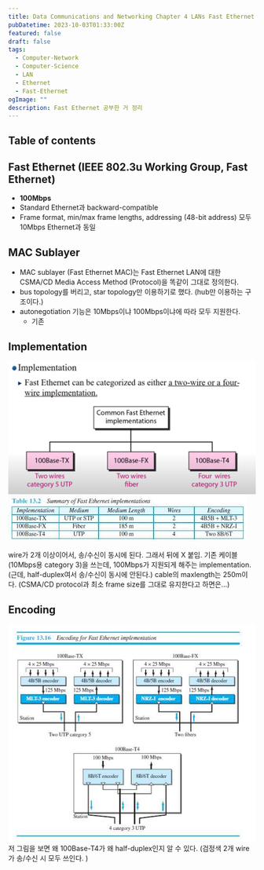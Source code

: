 ```yaml
---
title: Data Communications and Networking Chapter 4 LANs Fast Ethernet
pubDatetime: 2023-10-03T01:33:00Z
featured: false
draft: false
tags:
  - Computer-Network
  - Computer-Science
  - LAN
  - Ethernet
  - Fast-Ethernet
ogImage: ""
description: Fast Ethernet 공부한 거 정리
---
```


## Table of contents

## Fast Ethernet (IEEE 802.3u Working Group, Fast Ethernet)

- **100Mbps**
- Standard Ethernet과 backward-compatible
- Frame format, min/max frame lengths, addressing (48-bit address) 모두 10Mbps Ethernet과 동일

## MAC Sublayer

- MAC sublayer (Fast Ethernet MAC)는 Fast Ethernet LAN에 대한 CSMA/CD Media Access Method (Protocol)을 똑같이 그대로 정의한다.
- bus topology를 버리고, star topology만 이용하기로 했다. (hub만 이용하는 구조이다.)
- autonegotiation 기능은 10Mbps이냐 100Mbps이냐에 따라 모두 지원한다.
  - 기존

## Implementation

![](/src/assets/image/data-communications-and-networking-chapter-4-lans-fast-ethernet-1696265660260.jpeg)
![](/src/assets/image/data-communications-and-networking-chapter-4-lans-fast-ethernet-1696265637883.jpeg)

wire가 2개 이상이어서, 송/수신이 동시에 된다. 그래서 뒤에 X 붙임.
기존 케이블(10Mbps용 category 3)을 쓰는데, 100Mbps가 지원되게 해주는 implementation. (근데, half-duplex여서 송/수신이 동시에 안된다.)
cable의 maxlength는 250m이다. (CSMA/CD protocol과 최소 frame size를 그대로 유지한다고 하면은...)

## Encoding

![](/src/assets/image/data-communications-and-networking-chapter-4-lans-fast-ethernet-1696265878803.jpeg)
저 그림을 보면 왜 100Base-T4가 왜 half-duplex인지 알 수 있다.
(검정색 2개 wire가 송/수신 시 모두 쓰인다. )
